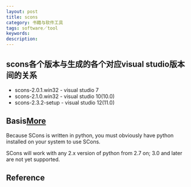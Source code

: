 ```yaml
---
layout: post
title: scons
category: 书籍与软件工具
tags: software／tool
keywords:
description: 
---
```


## scons各个版本与生成的各个对应visual studio版本间的关系

* scons-2.0.1.win32 - visual studio 7
* scons-2.1.0.win32 - visual studio 10(10.0)
* scons-2.3.2-setup - visual studio 12(11.0)

## Basis[More](http://www.scons.org/doc/production/HTML/scons-user.html)

Because SCons is written in python, you must obviously have python installed on your system to use SCons.

SCons will work with any 2.x version of python from 2.7 on; 3.0 and later are not yet supported.


## Reference
